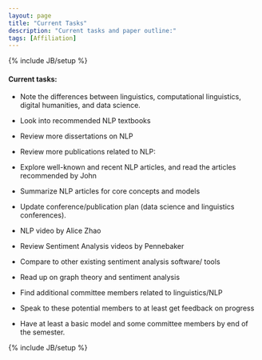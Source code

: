 ```yaml
---
layout: page
title: "Current Tasks" 
description: "Current tasks and paper outline:"
tags: [Affiliation]
---
```

{% include JB/setup %}

#### Current tasks:


* Note the differences between linguistics, computational linguistics, digital humanities, and data science.

* Look into recommended NLP textbooks

* Review more dissertations on NLP

* Review more publications related to NLP: 

- Explore well-known and recent NLP articles, and read the articles recommended by John

- Summarize NLP articles for core concepts and models


* Update conference/publication plan (data science and linguistics conferences).

* NLP video by Alice Zhao

* Review Sentiment Analysis videos by Pennebaker

* Compare to other existing sentiment analysis software/ tools

* Read up on graph theory and sentiment analysis

* Find additional committee members related to linguistics/NLP

* Speak to these potential members to at least get feedback on progress

* Have at least a basic model and some committee members by end of the semester.

{% include JB/setup %}